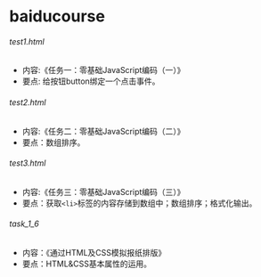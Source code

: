 # baiducourse

###### test1.html
- 内容:《任务一：零基础JavaScript编码（一）》  
- 要点: 给按钮button绑定一个点击事件。

###### test2.html
- 内容:《任务二：零基础JavaScript编码（二）》
- 要点：数组排序。

###### test3.html
- 内容:《任务三：零基础JavaScript编码（三）》
- 要点：获取`<li>`标签的内容存储到数组中；数组排序；格式化输出。

###### task_1_6
- 内容：《通过HTML及CSS模拟报纸排版》
- 要点：HTML&CSS基本属性的运用。
